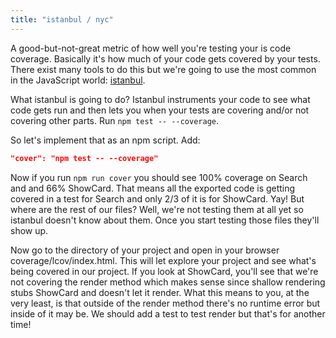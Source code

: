 ```yaml
---
title: "istanbul / nyc"
---
```


A good-but-not-great metric of how well you're testing your is code coverage. Basically it's how much of your code gets covered by your tests. There exist many tools to do this but we're going to use the most common in the JavaScript world: [istanbul][istanbul].

What istanbul is going to do? Istanbul instruments your code to see what code gets run and then lets you when your tests are covering and/or not covering other parts. Run <code>npm test -- --coverage</code>.

So let's implement that as an npm script. Add:

```json
"cover": "npm test -- --coverage"
```

Now if you run <code>npm run cover</code> you should see 100% coverage on Search and and 66% ShowCard. That means all the exported code is getting covered in a test for Search and only 2/3 of it is for ShowCard. Yay! But where are the rest of our files? Well, we're not testing them at all yet so istanbul doesn't know about them. Once you start testing those files they'll show up.

Now go to the directory of your project and open in your browser coverage/lcov/index.html. This will let explore your project and see what's being covered in our project. If you look at ShowCard, you'll see that we're not covering the render method which makes sense since shallow rendering stubs ShowCard and doesn't let it render. What this means to you, at the very least, is that outside of the render method there's no runtime error but inside of it may be. We should add a test to test render but that's for another time!

[istanbul]: https://github.com/gotwarlost/istanbul
